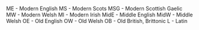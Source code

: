 ME - Modern English
MS - Modern Scots
MSG - Modern Scottish Gaelic
MW - Modern Welsh
MI - Modern Irish
MidE - Middle English
MidW - Middle Welsh
OE - Old English
OW - Old Welsh
OB - Old British, Brittonic
L - Latin